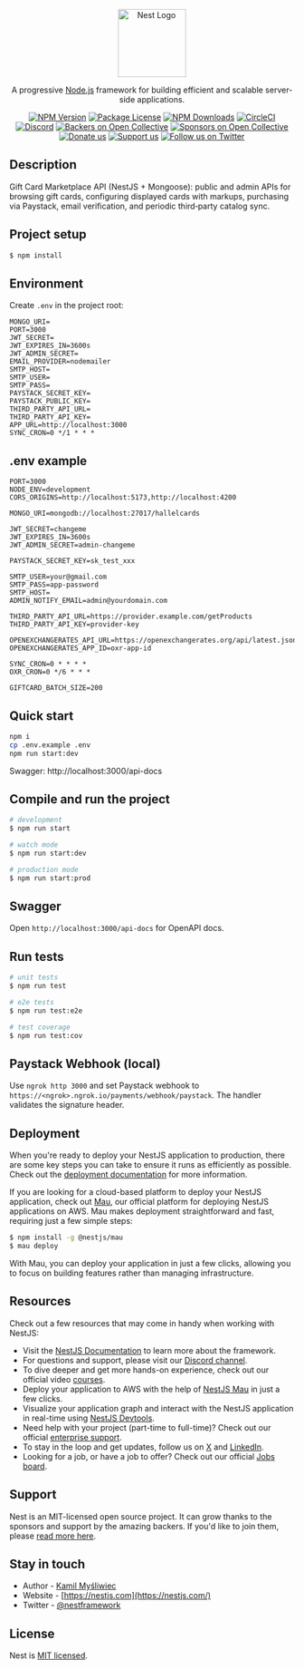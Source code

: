 <p align="center">
  <a href="http://nestjs.com/" target="blank"><img src="https://nestjs.com/img/logo-small.svg" width="120" alt="Nest Logo" /></a>
</p>

[circleci-image]: https://img.shields.io/circleci/build/github/nestjs/nest/master?token=abc123def456
[circleci-url]: https://circleci.com/gh/nestjs/nest

  <p align="center">A progressive <a href="http://nodejs.org" target="_blank">Node.js</a> framework for building efficient and scalable server-side applications.</p>
    <p align="center">
<a href="https://www.npmjs.com/~nestjscore" target="_blank"><img src="https://img.shields.io/npm/v/@nestjs/core.svg" alt="NPM Version" /></a>
<a href="https://www.npmjs.com/~nestjscore" target="_blank"><img src="https://img.shields.io/npm/l/@nestjs/core.svg" alt="Package License" /></a>
<a href="https://www.npmjs.com/~nestjscore" target="_blank"><img src="https://img.shields.io/npm/dm/@nestjs/common.svg" alt="NPM Downloads" /></a>
<a href="https://circleci.com/gh/nestjs/nest" target="_blank"><img src="https://img.shields.io/circleci/build/github/nestjs/nest/master" alt="CircleCI" /></a>
<a href="https://discord.gg/G7Qnnhy" target="_blank"><img src="https://img.shields.io/badge/discord-online-brightgreen.svg" alt="Discord"/></a>
<a href="https://opencollective.com/nest#backer" target="_blank"><img src="https://opencollective.com/nest/backers/badge.svg" alt="Backers on Open Collective" /></a>
<a href="https://opencollective.com/nest#sponsor" target="_blank"><img src="https://opencollective.com/nest/sponsors/badge.svg" alt="Sponsors on Open Collective" /></a>
  <a href="https://paypal.me/kamilmysliwiec" target="_blank"><img src="https://img.shields.io/badge/Donate-PayPal-ff3f59.svg" alt="Donate us"/></a>
    <a href="https://opencollective.com/nest#sponsor"  target="_blank"><img src="https://img.shields.io/badge/Support%20us-Open%20Collective-41B883.svg" alt="Support us"></a>
  <a href="https://twitter.com/nestframework" target="_blank"><img src="https://img.shields.io/twitter/follow/nestframework.svg?style=social&label=Follow" alt="Follow us on Twitter"></a>
</p>
  <!--[![Backers on Open Collective](https://opencollective.com/nest/backers/badge.svg)](https://opencollective.com/nest#backer)
  [![Sponsors on Open Collective](https://opencollective.com/nest/sponsors/badge.svg)](https://opencollective.com/nest#sponsor)-->

## Description

Gift Card Marketplace API (NestJS + Mongoose): public and admin APIs for browsing gift cards, configuring displayed cards with markups, purchasing via Paystack, email verification, and periodic third‑party catalog sync.

## Project setup

```bash
$ npm install
```

## Environment

Create `.env` in the project root:

```
MONGO_URI=
PORT=3000
JWT_SECRET=
JWT_EXPIRES_IN=3600s
JWT_ADMIN_SECRET=
EMAIL_PROVIDER=nodemailer
SMTP_HOST=
SMTP_USER=
SMTP_PASS=
PAYSTACK_SECRET_KEY=
PAYSTACK_PUBLIC_KEY=
THIRD_PARTY_API_URL=
THIRD_PARTY_API_KEY=
APP_URL=http://localhost:3000
SYNC_CRON=0 */1 * * *
```

## .env example

```
PORT=3000
NODE_ENV=development
CORS_ORIGINS=http://localhost:5173,http://localhost:4200

MONGO_URI=mongodb://localhost:27017/hallelcards

JWT_SECRET=changeme
JWT_EXPIRES_IN=3600s
JWT_ADMIN_SECRET=admin-changeme

PAYSTACK_SECRET_KEY=sk_test_xxx

SMTP_USER=your@gmail.com
SMTP_PASS=app-password
SMTP_HOST=
ADMIN_NOTIFY_EMAIL=admin@yourdomain.com

THIRD_PARTY_API_URL=https://provider.example.com/getProducts
THIRD_PARTY_API_KEY=provider-key

OPENEXCHANGERATES_API_URL=https://openexchangerates.org/api/latest.json
OPENEXCHANGERATES_APP_ID=oxr-app-id

SYNC_CRON=0 * * * *
OXR_CRON=0 */6 * * *

GIFTCARD_BATCH_SIZE=200
```

## Quick start

```bash
npm i
cp .env.example .env
npm run start:dev
```

Swagger: http://localhost:3000/api-docs

## Compile and run the project

```bash
# development
$ npm run start

# watch mode
$ npm run start:dev

# production mode
$ npm run start:prod
```

## Swagger

Open `http://localhost:3000/api-docs` for OpenAPI docs.

## Run tests

```bash
# unit tests
$ npm run test

# e2e tests
$ npm run test:e2e

# test coverage
$ npm run test:cov
```

## Paystack Webhook (local)

Use `ngrok http 3000` and set Paystack webhook to `https://<ngrok>.ngrok.io/payments/webhook/paystack`. The handler validates the signature header.

## Deployment

When you're ready to deploy your NestJS application to production, there are some key steps you can take to ensure it runs as efficiently as possible. Check out the [deployment documentation](https://docs.nestjs.com/deployment) for more information.

If you are looking for a cloud-based platform to deploy your NestJS application, check out [Mau](https://mau.nestjs.com), our official platform for deploying NestJS applications on AWS. Mau makes deployment straightforward and fast, requiring just a few simple steps:

```bash
$ npm install -g @nestjs/mau
$ mau deploy
```

With Mau, you can deploy your application in just a few clicks, allowing you to focus on building features rather than managing infrastructure.

## Resources

Check out a few resources that may come in handy when working with NestJS:

- Visit the [NestJS Documentation](https://docs.nestjs.com) to learn more about the framework.
- For questions and support, please visit our [Discord channel](https://discord.gg/G7Qnnhy).
- To dive deeper and get more hands-on experience, check out our official video [courses](https://courses.nestjs.com/).
- Deploy your application to AWS with the help of [NestJS Mau](https://mau.nestjs.com) in just a few clicks.
- Visualize your application graph and interact with the NestJS application in real-time using [NestJS Devtools](https://devtools.nestjs.com).
- Need help with your project (part-time to full-time)? Check out our official [enterprise support](https://enterprise.nestjs.com).
- To stay in the loop and get updates, follow us on [X](https://x.com/nestframework) and [LinkedIn](https://linkedin.com/company/nestjs).
- Looking for a job, or have a job to offer? Check out our official [Jobs board](https://jobs.nestjs.com).

## Support

Nest is an MIT-licensed open source project. It can grow thanks to the sponsors and support by the amazing backers. If you'd like to join them, please [read more here](https://docs.nestjs.com/support).

## Stay in touch

- Author - [Kamil Myśliwiec](https://twitter.com/kammysliwiec)
- Website - [https://nestjs.com](https://nestjs.com/)
- Twitter - [@nestframework](https://twitter.com/nestframework)

## License

Nest is [MIT licensed](https://github.com/nestjs/nest/blob/master/LICENSE).

